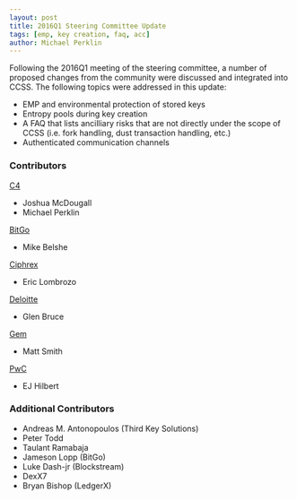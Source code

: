 ```yaml
---
layout: post
title: 2016Q1 Steering Committee Update
tags: [emp, key creation, faq, acc]
author: Michael Perklin
---
```


Following the 2016Q1 meeting of the steering committee, a number of proposed changes from the community were discussed and integrated into CCSS.  The following topics were addressed in this update:

* EMP and environmental protection of stored keys
* Entropy pools during key creation
* A FAQ that lists ancilliary risks that are not directly under the scope of CCSS (i.e. fork handling, dust transaction handling, etc.)
* Authenticated communication channels

### Contributors

[C4](https://cryptoconsortium.org) 

* Joshua McDougall 
* Michael Perklin

[BitGo](https://bitgo.com)

* Mike Belshe

[Ciphrex](http://ciphrex.com)

* Eric Lombrozo

[Deloitte](http://deloitte.ca)

* Glen Bruce

[Gem](https://gem.co)

* Matt Smith

[PwC](http://pwc.com)

* EJ Hilbert



### Additional Contributors
* Andreas M. Antonopoulos (Third Key Solutions)
* Peter Todd
* Taulant Ramabaja
* Jameson Lopp (BitGo)
* Luke Dash-jr (Blockstream)
* DexX7
* Bryan Bishop (LedgerX)

